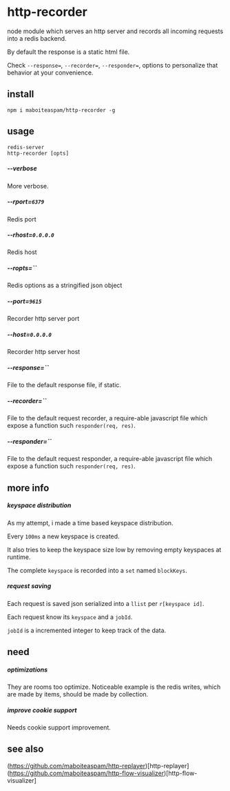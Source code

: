 # http-recorder

node module which serves an http server and records
all incoming requests into a redis backend.

By default the response is a static html file.

Check `--response=`, `--recorder=`,  `--responder=`,
options to personalize that behavior at your convenience.


## install

    npm i maboiteaspam/http-recorder -g


## usage

    redis-server
    http-recorder [opts]

##### --verbose
More verbose.

##### --rport=`6379`
Redis port

##### --rhost=`0.0.0.0`
Redis host

##### --ropts=``
Redis options as a stringified json object

##### --port=`9615`
Recorder http server port

##### --host=`0.0.0.0`
Recorder http server host

##### --response=``
File to the default response file, if static.

##### --recorder=``
File to the default request recorder,
 a require-able javascript file which expose a function such
 `responder(req, res)`.

##### --responder=``
File to the default request responder,
 a require-able javascript file which expose a function such
 `responder(req, res)`.


## more info

##### keyspace distribution

As my attempt, i made a time based keyspace distribution.

Every `100ms` a new keyspace is created.

It also tries to keep the keyspace size low
by removing empty keyspaces at runtime.

The complete `keyspace` is recorded into a `set` named `blockKeys`.

##### request saving

Each request is saved json serialized into a `llist` per `r[keyspace id]`.

Each request know its `keyspace` and a `jobId`.

`jobId` is a incremented integer to keep track of the data.


## need

##### optimizations

They are rooms too optimize. Noticeable example is the redis writes,
which are made by items, should be made by collection.

##### improve cookie support

Needs cookie support improvement.


## see also

(https://github.com/maboiteaspam/http-replayer)[http-replayer]
(https://github.com/maboiteaspam/http-flow-visualizer)[http-flow-visualizer]
